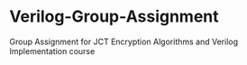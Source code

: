 # Verilog-Group-Assignment
Group Assignment for JCT Encryption Algorithms and Verilog Implementation course
